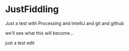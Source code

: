 # JustFiddling
Just a test with Processing and IntelliJ and git and github

we'll see what this will become...

just a test edit
